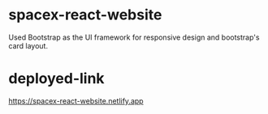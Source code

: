 # spacex-react-website

Used Bootstrap as the UI framework for responsive design and bootstrap's card layout.

# deployed-link

https://spacex-react-website.netlify.app